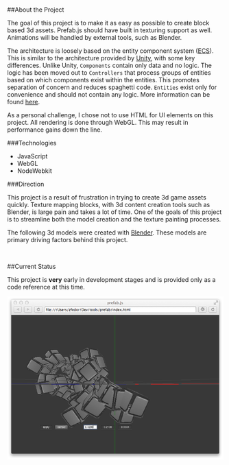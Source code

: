 <img src="https://github.com/zfedoran/prefab.js/raw/master/doc/images/header.png" alt="" />

##About the Project

The goal of this project is to make it as easy as possible to create block based 3d assets. Prefab.js should have built in texturing support as well. Animations will be handled by external tools, such as Blender.

The architecture is loosely based on the entity component system ([ECS](http://en.wikipedia.org/wiki/Entity_component_system)). This is similar to the architecture provided by [Unity](http://docs.unity3d.com/Documentation/Components/index.html), with some key differences. Unlike Unity, `Components` contain only data and no logic. The logic has been moved out to `Controllers` that process groups of entities based on which components exist within the entities. This promotes separation of concern and reduces spaghetti code. `Entities` exist only for convenience and should not contain any logic. More information can be found [here](http://piemaster.net/2011/07/entity-component-primer/).

As a personal challenge, I chose not to use HTML for UI elements on this project. All rendering is done through WebGL. This may result in performance gains down the line. 

###Technologies

* JavaScript
* WebGL
* NodeWebkit

###Direction

This project is a result of frustration in trying to create 3d game assets quickly. Texture mapping blocks, with 3d content creation tools such as Blender, is large pain and takes a lot of time. One of the goals of this project is to streamline both the model creation and the texture painting processes. 

The following 3d models were created with [Blender](http://www.blender.org/). These models are primary driving factors behind this project.

<img src="https://github.com/zfedoran/prefab.js/raw/master/doc/images/sample.png" alt="" />

##Current Status

This project is **very** early in development stages and is provided only as a code reference at this time.

<img src="https://github.com/zfedoran/prefab.js/raw/master/doc/images/screenshot.png" alt="" />

